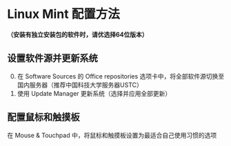 # Linux Mint 配置方法

**（安装有独立安装包的软件时，请优选择64位版本）**

## 设置软件源并更新系统

0. 在 Software Sources 的 Office repositories 选项卡中，将全部软件源切换至国内服务器（推荐中国科技大学服务器USTC）
0. 使用 Update Manager 更新系统（选择并应用全部更新）

## 配置鼠标和触摸板

在 Mouse & Touchpad 中，将鼠标和触摸板设置为最适合自己使用习惯的选项
